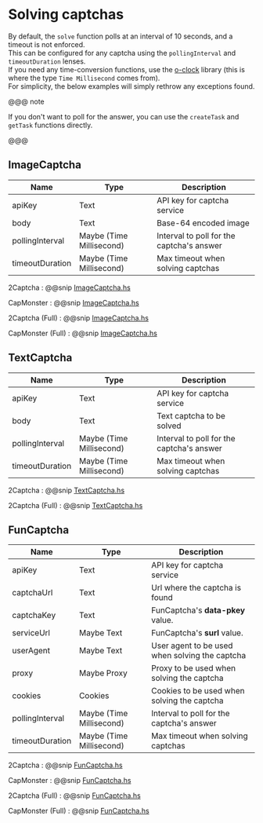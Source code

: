 # Solving captchas

By default, the ``solve`` function polls at an interval of 10 seconds, and a
timeout is not enforced.  
This can be configured for any captcha using the ``pollingInterval`` and ``timeoutDuration``
lenses.  
If you need any time-conversion functions, use the [o-clock](https://hackage.haskell.org/package/o-clock) library
(this is where the type ``Time Millisecond`` comes from).  
For simplicity, the below examples will simply rethrow any exceptions found.

@@@ note

If you don't want to poll for the answer, you can use the ``createTask`` and ``getTask`` functions directly.

@@@

## ImageCaptcha

| Name            | Type                     | Description                               |
|-----------------|--------------------------|-------------------------------------------|
| apiKey          | Text                     | API key for captcha service               |
| body            | Text                     | Base-64 encoded image                     |
| pollingInterval | Maybe (Time Millisecond) | Interval to poll for the captcha's answer |
| timeoutDuration | Maybe (Time Millisecond) | Max timeout when solving captchas         |

2Captcha
: @@snip [ImageCaptcha.hs](/src/main/paradox/examples/2captcha/minimal/ImageCaptcha.hs)

CapMonster
: @@snip [ImageCaptcha.hs](/src/main/paradox/examples/capmonster/minimal/ImageCaptcha.hs)

2Captcha (Full)
: @@snip [ImageCaptcha.hs](/src/main/paradox/examples/2captcha/full/ImageCaptcha.hs)

CapMonster (Full)
: @@snip [ImageCaptcha.hs](/src/main/paradox/examples/capmonster/full/ImageCaptcha.hs)

## TextCaptcha

| Name            | Type                     | Description                               |
|-----------------|--------------------------|-------------------------------------------|
| apiKey          | Text                     | API key for captcha service               |
| body            | Text                     | Text captcha to be solved                 |
| pollingInterval | Maybe (Time Millisecond) | Interval to poll for the captcha's answer |
| timeoutDuration | Maybe (Time Millisecond) | Max timeout when solving captchas         |

2Captcha
: @@snip [TextCaptcha.hs](/src/main/paradox/examples/2captcha/minimal/TextCaptcha.hs)

2Captcha (Full)
: @@snip [TextCaptcha.hs](/src/main/paradox/examples/2captcha/full/TextCaptcha.hs)

## FunCaptcha

| Name            | Type                     | Description                                    |
|-----------------|--------------------------|------------------------------------------------|
| apiKey          | Text                     | API key for captcha service                    |
| captchaUrl      | Text                     | Url where the captcha is found                 |
| captchaKey      | Text                     | FunCaptcha's __data-pkey__ value.              |
| serviceUrl      | Maybe Text               | FunCaptcha's __surl__ value.                   |
| userAgent       | Maybe Text               | User agent to be used when solving the captcha |
| proxy           | Maybe Proxy              | Proxy to be used when solving the captcha      |
| cookies         | Cookies                  | Cookies to be used when solving the captcha    |
| pollingInterval | Maybe (Time Millisecond) | Interval to poll for the captcha's answer      |
| timeoutDuration | Maybe (Time Millisecond) | Max timeout when solving captchas              |

2Captcha
: @@snip [FunCaptcha.hs](/src/main/paradox/examples/2captcha/minimal/FunCaptcha.hs)

CapMonster
: @@snip [FunCaptcha.hs](/src/main/paradox/examples/capmonster/minimal/FunCaptcha.hs)

2Captcha (Full)
: @@snip [FunCaptcha.hs](/src/main/paradox/examples/2captcha/full/FunCaptcha.hs)

CapMonster (Full)
: @@snip [FunCaptcha.hs](/src/main/paradox/examples/capmonster/full/FunCaptcha.hs)
